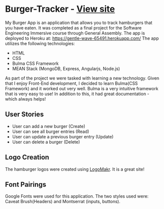 # Burger-Tracker - [View site](https://gentle-wave-65491.herokuapp.com/)
My Burger App is an application that allows you to track hamburgers that you have eaten.
It was completed as a final project for the Software Engineering Immersive course through
General Assembly.  The app is deployed to Heroku at: https://gentle-wave-65491.herokuapp.com/ The app utilizes the following technologies:
+ HTML
+ CSS
+ Bulma CSS Framework
+ MEAN Stack (MongoDB, Express, Angularjs, Node.js)

As part of the project we were tasked with learning a new technology.  Given that I enjoy Front-End development,  I decided to learn Bulma(CSS Framework) and it worked out very well.  Bulma is a very intuitive framework that is very easy to use!  In addition to this, it had great documentation - which always helps!

## User Stories
* User can add a new burger (Create)
* User can see all burger entries (Read)
* User can update a previous burger entry (Update)
* User can delete a burger (Delete)

## Logo Creation
The hamburger logos were created using [LogoMakr](https://logomakr.com/).  It is a great site!

## Font Pairings
Google Fonts were used for this application.  The two styles used were: Caveat Brush(Headers) and Montserrat (inputs, buttons).
